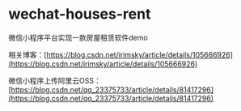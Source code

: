 # wechat-houses-rent
微信小程序平台实现一款房屋租赁软件demo



相关博客：[https://blog.csdn.net/irimsky/article/details/105666926](https://blog.csdn.net/irimsky/article/details/105666926)

微信小程序上传阿里云OSS：[https://blog.csdn.net/qq_23375733/article/details/81417296](https://blog.csdn.net/qq_23375733/article/details/81417296)





